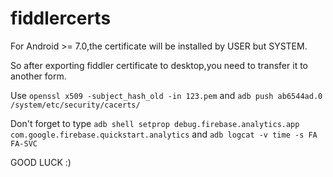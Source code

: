 # fiddlercerts
For Android >= 7.0,the certificate will be installed by USER but SYSTEM.


So after exporting fiddler certificate to desktop,you need to transfer it to another form.


Use `openssl x509 -subject_hash_old -in 123.pem` and `adb push ab6544ad.0 /system/etc/security/cacerts/ `


Don't forget to type `adb shell setprop debug.firebase.analytics.app com.google.firebase.quickstart.analytics` and `adb logcat -v time -s FA FA-SVC` 


GOOD LUCK :)
